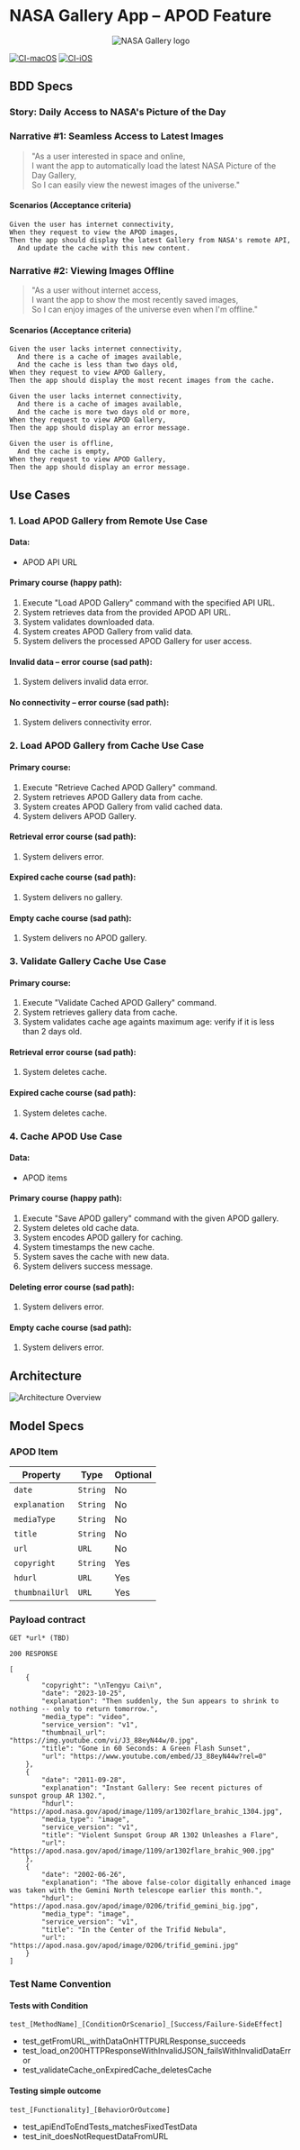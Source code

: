# NASA Gallery App – APOD Feature

<p align="center">
  <img src="Resources/ReadMe-logo.png" alt="NASA Gallery logo">
</p>

[![CI-macOS](https://github.com/igdutra/NASA-Gallery/actions/workflows/CI-macOS.yml/badge.svg)](https://github.com/igdutra/NASA-Gallery/actions/workflows/CI-macOS.yml)
[![CI-iOS](https://github.com/igdutra/NASA-Gallery/actions/workflows/CI-iOS.yml/badge.svg)](https://github.com/igdutra/NASA-Gallery/actions/workflows/CI-iOS.yml)

## BDD Specs

### Story: Daily Access to NASA's Picture of the Day

### Narrative #1: Seamless Access to Latest Images

> "As a user interested in space and online,  
I want the app to automatically load the latest NASA Picture of the Day Gallery,  
So I can easily view the newest images of the universe."

#### Scenarios (Acceptance criteria)

```
Given the user has internet connectivity,
When they request to view the APOD images,
Then the app should display the latest Gallery from NASA's remote API,
  And update the cache with this new content.
```

### Narrative #2: Viewing Images Offline

> "As a user without internet access,  
I want the app to show the most recently saved images,  
So I can enjoy images of the universe even when I'm offline."

#### Scenarios (Acceptance criteria)

```
Given the user lacks internet connectivity,
  And there is a cache of images available,
  And the cache is less than two days old,
When they request to view APOD Gallery,
Then the app should display the most recent images from the cache.

Given the user lacks internet connectivity,
  And there is a cache of images available,
  And the cache is more two days old or more,
When they request to view APOD Gallery,
Then the app should display an error message.

Given the user is offline,
  And the cache is empty,
When they request to view APOD Gallery,
Then the app should display an error message.
```


## Use Cases

### 1. Load APOD Gallery from Remote Use Case

#### Data:
- APOD API URL

#### Primary course (happy path):
1. Execute "Load APOD Gallery" command with the specified API URL.
2. System retrieves data from the provided APOD API URL.
3. System validates downloaded data.
4. System creates APOD Gallery from valid data.
5. System delivers the processed APOD Gallery for user access.

#### Invalid data – error course (sad path):
1. System delivers invalid data error.

#### No connectivity – error course (sad path):
1. System delivers connectivity error.

### 2. Load APOD Gallery from Cache Use Case 

#### Primary course:
1. Execute "Retrieve Cached APOD Gallery" command.
2. System retrieves APOD Gallery data from cache.
4. System creates APOD Gallery from valid cached data.
5. System delivers APOD Gallery.

#### Retrieval error course (sad path):
1. System delivers error.

#### Expired cache course (sad path): 
1. System delivers no gallery.

#### Empty cache course (sad path): 
1. System delivers no APOD gallery.

### 3. Validate Gallery Cache Use Case

#### Primary course:
1. Execute "Validate Cached APOD Gallery" command.
2. System retrieves gallery data from cache.
3. System validates cache age againts maximum age: verify if it is less than 2 days old.

#### Retrieval error course (sad path):
1. System deletes cache.

#### Expired cache course (sad path): 
1. System deletes cache.

### 4. Cache APOD Use Case

#### Data:
- APOD items

#### Primary course (happy path):
1. Execute "Save APOD gallery" command with the given APOD gallery.
2. System deletes old cache data.
3. System encodes APOD gallery for caching.
4. System timestamps the new cache.
5. System saves the cache with new data.
6. System delivers success message.

#### Deleting error course (sad path): 
1. System delivers error.

#### Empty cache course (sad path): 
1. System delivers error.


## Architecture

![Architecture Overview](Architecture_Overview.png)

## Model Specs

### APOD Item

| Property        | Type                | Optional |
|-----------------|---------------------|----------|
| `date`          | `String`            | No       |
| `explanation`   | `String`            | No       |
| `mediaType`     | `String`            | No       |
| `title`         | `String`            | No       |
| `url`           | `URL`               | No       |
| `copyright`     | `String`            | Yes      |
| `hdurl`         | `URL`               | Yes      |
| `thumbnailUrl`  | `URL`               | Yes      |

### Payload contract

```
GET *url* (TBD)

200 RESPONSE

[
    {
        "copyright": "\nTengyu Cai\n",
        "date": "2023-10-25",
        "explanation": "Then suddenly, the Sun appears to shrink to nothing -- only to return tomorrow.",
        "media_type": "video",
        "service_version": "v1",
        "thumbnail_url": "https://img.youtube.com/vi/J3_88eyN44w/0.jpg", 
        "title": "Gone in 60 Seconds: A Green Flash Sunset",
        "url": "https://www.youtube.com/embed/J3_88eyN44w?rel=0"
    },
    {
        "date": "2011-09-28",
        "explanation": "Instant Gallery: See recent pictures of sunspot group AR 1302.",
        "hdurl": "https://apod.nasa.gov/apod/image/1109/ar1302flare_brahic_1304.jpg",
        "media_type": "image",
        "service_version": "v1",
        "title": "Violent Sunspot Group AR 1302 Unleashes a Flare",
        "url": "https://apod.nasa.gov/apod/image/1109/ar1302flare_brahic_900.jpg"
    },
    {
        "date": "2002-06-26",
        "explanation": "The above false-color digitally enhanced image was taken with the Gemini North telescope earlier this month.",
        "hdurl": "https://apod.nasa.gov/apod/image/0206/trifid_gemini_big.jpg",
        "media_type": "image",
        "service_version": "v1",
        "title": "In the Center of the Trifid Nebula",
        "url": "https://apod.nasa.gov/apod/image/0206/trifid_gemini.jpg"
    }
]
```

### Test Name Convention

#### Tests with Condition
```test_[MethodName]_[ConditionOrScenario]_[Success/Failure-SideEffect]```   
* test_getFromURL_withDataOnHTTPURLResponse_succeeds
* test_load_on200HTTPResponseWithInvalidJSON_failsWithInvalidDataError
* test_validateCache_onExpiredCache_deletesCache

#### Testing simple outcome
```test_[Functionality]_[BehaviorOrOutcome]```
* test_apiEndToEndTests_matchesFixedTestData
* test_init_doesNotRequestDataFromURL